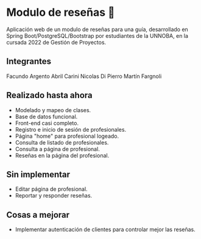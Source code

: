 # Modulo de reseñas :hotel:
Aplicación web de un modulo de reseñas para una guía, desarrollado en Spring Boot/PostgreSQL/Bootstrap por estudiantes de la UNNOBA, en la cursada 2022 de Gestión de Proyectos.

## Integrantes

Facundo Argento
Abril Carini
Nicolas Di Pierro
Martín Fargnoli

## Realizado hasta ahora

* Modelado y mapeo de clases.
* Base de datos funcional.
* Front-end casi completo.
* Registro e inicio de sesión de profesionales.
* Página "home" para profesional logeado.
* Consulta de listado de profesionales.
* Consulta a página de profesional.
* Reseñas en la página del profesional.

## Sin implementar

* Editar página de profesional.
* Reportar y responder reseñas.

## Cosas a mejorar

* Implementar autenticación de clientes para controlar mejor las reseñas.
